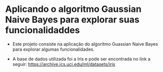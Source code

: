 # Aplicando o algoritmo Gaussian Naive Bayes para explorar suas funcionalidaddes

* Este projeto consiste na aplicação do algoritmo Guassian Naive Bayes para explorar algumas funcionalidades.

* A base de dados utilizada foi a Iris e pode ser encontrada no link a seguir: https://archive.ics.uci.edu/ml/datasets/iris

